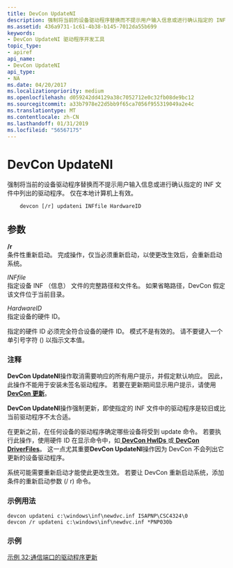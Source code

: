 ```yaml
---
title: DevCon UpdateNI
description: 强制将当前的设备驱动程序替换而不提示用户输入信息或进行确认指定的 INF 文件中列出的驱动程序。 仅在本地计算机上有效。
ms.assetid: 436a9731-1c61-4b38-b145-7012da55b699
keywords:
- DevCon UpdateNI 驱动程序开发工具
topic_type:
- apiref
api_name:
- DevCon UpdateNI
api_type:
- NA
ms.date: 04/20/2017
ms.localizationpriority: medium
ms.openlocfilehash: d059242dd4129a38c7052712e0c32fb08de9bc12
ms.sourcegitcommit: a33b7978e22d5bb9f65ca7056f955319049a2e4c
ms.translationtype: MT
ms.contentlocale: zh-CN
ms.lasthandoff: 01/31/2019
ms.locfileid: "56567175"
---
```

# <a name="devcon-updateni"></a>DevCon UpdateNI


强制将当前的设备驱动程序替换而不提示用户输入信息或进行确认指定的 INF 文件中列出的驱动程序。 仅在本地计算机上有效。

```
    devcon [/r] updateni INFfile HardwareID 
```

## <a name="span-idddkdevconupdatenitoolsspanspan-idddkdevconupdatenitoolsspanparameters"></a><span id="ddk_devcon_updateni_tools"></span><span id="DDK_DEVCON_UPDATENI_TOOLS"></span>参数


<span id="________r______"></span><span id="________R______"></span> **/r**   
条件性重新启动。 完成操作，仅当必须重新启动，以使更改生效后，会重新启动系统。

<span id="_______INFfile______"></span><span id="_______inffile______"></span><span id="_______INFFILE______"></span> *INFfile*   
指定设备 INF （信息） 文件的完整路径和文件名。 如果省略路径，DevCon 假定该文件位于当前目录。

<span id="_______HardwareID______"></span><span id="_______hardwareid______"></span><span id="_______HARDWAREID______"></span> *HardwareID*   
指定设备的硬件 ID。

指定的硬件 ID 必须完全符合设备的硬件 ID。 模式不是有效的。 请不要键入一个单引号字符 () 以指示文本值。

### <a name="span-idcommentsspanspan-idcommentsspancomments"></a><span id="comments"></span><span id="COMMENTS"></span>注释

**DevCon UpdateNI**操作取消需要响应的所有用户提示，并假定默认响应。 因此，此操作不能用于安装未签名驱动程序。 若要在更新期间显示用户提示，请使用[ **DevCon 更新**](devcon-update.md)。

**DevCon UpdateNI**操作强制更新，即使指定的 INF 文件中的驱动程序是较旧或比当前驱动程序不太合适。

在更新之前，在任何设备的驱动程序确定哪些设备将受到 update 命令。 若要执行此操作，使用硬件 ID 在显示命令中，如[ **DevCon HwIDs** ](devcon-hwids.md)或[ **DevCon DriverFiles**](devcon-driverfiles.md)。 这一点尤其重要**DevCon UpdateNI**操作因为 DevCon 不会列出它更新的设备驱动程序。

系统可能需要重新启动才能使此更改生效。 若要让 DevCon 重新启动系统，添加条件的重新启动参数 (/ r) 命令。

### <a name="span-idsampleusagespanspan-idsampleusagespansample-usage"></a><span id="sample_usage"></span><span id="SAMPLE_USAGE"></span>示例用法

```
devcon updateni c:\windows\inf\newdvc.inf ISAPNP\CSC4324\0
devcon /r updateni c:\windows\inf\newdvc.inf *PNP030b
```

### <a name="span-idexamplespanspan-idexamplespanexample"></a><span id="example"></span><span id="EXAMPLE"></span>示例

[示例 32:通信端口的驱动程序更新](devcon-examples.md#ddk_example_32_update_the_driver_for_communication_ports_tools)









